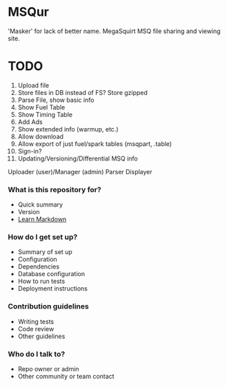# MSQur #

'Masker' for lack of better name.
MegaSquirt MSQ file sharing and viewing site.

# TODO #
1. Upload file
1. Store files in DB instead of FS? Store gzipped
1. Parse File, show basic info
1. Show Fuel Table
1. Show Timing Table
1. Add Ads
1. Show extended info (warmup, etc.)
1. Allow download
1. Allow export of just fuel/spark tables (msqpart, .table)
1. Sign-in?
1. Updating/Versioning/Differential MSQ info

Uploader (user)/Manager (admin)
Parser
Displayer


### What is this repository for? ###

* Quick summary
* Version
* [Learn Markdown](https://bitbucket.org/tutorials/markdowndemo)

### How do I get set up? ###

* Summary of set up
* Configuration
* Dependencies
* Database configuration
* How to run tests
* Deployment instructions

### Contribution guidelines ###

* Writing tests
* Code review
* Other guidelines

### Who do I talk to? ###

* Repo owner or admin
* Other community or team contact

